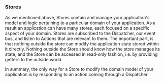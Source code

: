 ### Stores

As we mentioned above, Stores contain and manage your application's model and logic pertaining to a particular domain of your application. As a result an application can have many stores, each focused on a specific aspect of your domain. Stores are subscribed to the Dispatcher, our event bus, and listen to Actions that are relevant to them. The important part, is that nothing outside the store can modify the application state stored within it directly. Nothing outside the Store should know how the store manages its state, and the Store can be accessed in read-only fashion, i.e. by providing getters to the outside world.

In summary, the only way for a Store to modify the domain model of your application is by responding to an action coming through a Dispatcher.
